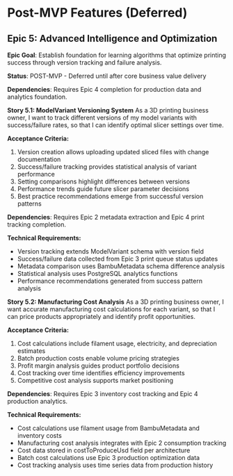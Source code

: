 # Post-MVP Features (Deferred)

## Epic 5: Advanced Intelligence and Optimization

**Epic Goal**: Establish foundation for learning algorithms that optimize printing success through version tracking and failure analysis.

**Status**: POST-MVP - Deferred until after core business value delivery

**Dependencies**: Requires Epic 4 completion for production data and analytics foundation.

**Story 5.1: ModelVariant Versioning System**
As a 3D printing business owner,
I want to track different versions of my model variants with success/failure rates,
so that I can identify optimal slicer settings over time.

**Acceptance Criteria:**

1. Version creation allows uploading updated sliced files with change documentation
2. Success/failure tracking provides statistical analysis of variant performance
3. Setting comparisons highlight differences between versions
4. Performance trends guide future slicer parameter decisions
5. Best practice recommendations emerge from successful version patterns

**Dependencies**: Requires Epic 2 metadata extraction and Epic 4 print tracking completion.

**Technical Requirements:**

- Version tracking extends ModelVariant schema with version field
- Success/failure data collected from Epic 3 print queue status updates
- Metadata comparison uses BambuMetadata schema difference analysis
- Statistical analysis uses PostgreSQL analytics functions
- Performance recommendations generated from success pattern analysis

**Story 5.2: Manufacturing Cost Analysis**
As a 3D printing business owner,
I want accurate manufacturing cost calculations for each variant,
so that I can price products appropriately and identify profit opportunities.

**Acceptance Criteria:**

1. Cost calculations include filament usage, electricity, and depreciation estimates
2. Batch production costs enable volume pricing strategies
3. Profit margin analysis guides product portfolio decisions
4. Cost tracking over time identifies efficiency improvements
5. Competitive cost analysis supports market positioning

**Dependencies**: Requires Epic 3 inventory cost tracking and Epic 4 production analytics.

**Technical Requirements:**

- Cost calculations use filament usage from BambuMetadata and inventory costs
- Manufacturing cost analysis integrates with Epic 2 consumption tracking
- Cost data stored in costToProduceUsd field per architecture
- Batch cost calculations use Epic 3 production optimization data
- Cost tracking analysis uses time series data from production history
